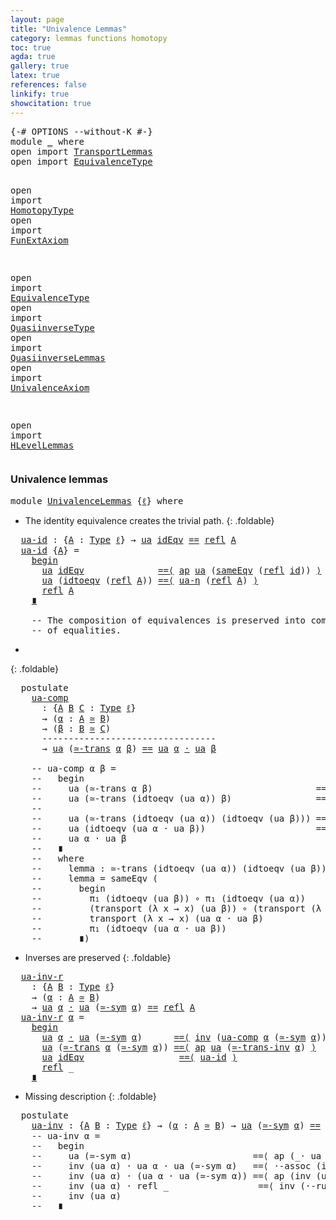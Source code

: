 ```yaml
---
layout: page
title: "Univalence Lemmas"
category: lemmas functions homotopy
toc: true
agda: true
gallery: true
latex: true
references: false
linkify: true
showcitation: true
---
```


<div class="hide" >
<pre class="Agda">
<a id="227" class="Symbol">{-#</a> <a id="231" class="Keyword">OPTIONS</a> <a id="239" class="Pragma">--without-K</a> <a id="251" class="Symbol">#-}</a>
<a id="255" class="Keyword">module</a> <a id="262" href="UnivalenceLemmas.html" class="Module">_</a> <a id="264" class="Keyword">where</a>
<a id="270" class="Keyword">open</a> <a id="275" class="Keyword">import</a> <a id="282" href="TransportLemmas.html" class="Module">TransportLemmas</a>
<a id="298" class="Keyword">open</a> <a id="303" class="Keyword">import</a> <a id="310" href="EquivalenceType.html" class="Module">EquivalenceType</a>

<a id="327" class="Keyword">open</a> <a id="332" class="Keyword">import</a> <a id="339" href="HomotopyType.html" class="Module">HomotopyType</a>
<a id="352" class="Keyword">open</a> <a id="357" class="Keyword">import</a> <a id="364" href="FunExtAxiom.html" class="Module">FunExtAxiom</a>

<a id="377" class="Keyword">open</a> <a id="382" class="Keyword">import</a> <a id="389" href="EquivalenceType.html" class="Module">EquivalenceType</a>
<a id="405" class="Keyword">open</a> <a id="410" class="Keyword">import</a> <a id="417" href="QuasiinverseType.html" class="Module">QuasiinverseType</a>
<a id="434" class="Keyword">open</a> <a id="439" class="Keyword">import</a> <a id="446" href="QuasiinverseLemmas.html" class="Module">QuasiinverseLemmas</a>
<a id="465" class="Keyword">open</a> <a id="470" class="Keyword">import</a> <a id="477" href="UnivalenceAxiom.html" class="Module">UnivalenceAxiom</a>

<a id="494" class="Keyword">open</a> <a id="499" class="Keyword">import</a> <a id="506" href="HLevelLemmas.html" class="Module">HLevelLemmas</a>
</pre>
</div>

### Univalence lemmas

<pre class="Agda">
<a id="574" class="Keyword">module</a> <a id="UnivalenceLemmas"></a><a id="581" href="UnivalenceLemmas.html#581" class="Module">UnivalenceLemmas</a> <a id="598" class="Symbol">{</a><a id="599" href="UnivalenceLemmas.html#599" class="Bound">ℓ</a><a id="600" class="Symbol">}</a> <a id="602" class="Keyword">where</a>
</pre>

- The identity equivalence creates the trivial path.
{: .foldable}
<pre class="Agda">
  <a id="UnivalenceLemmas.ua-id"></a><a id="702" href="UnivalenceLemmas.html#702" class="Function">ua-id</a> <a id="708" class="Symbol">:</a> <a id="710" class="Symbol">{</a><a id="711" href="UnivalenceLemmas.html#711" class="Bound">A</a> <a id="713" class="Symbol">:</a> <a id="715" href="Intro.html#1593" class="Function">Type</a> <a id="720" href="UnivalenceLemmas.html#599" class="Bound">ℓ</a><a id="721" class="Symbol">}</a> <a id="723" class="Symbol">→</a> <a id="725" href="UnivalenceAxiom.html#1389" class="Function">ua</a> <a id="728" href="QuasiinverseLemmas.html#1413" class="Function">idEqv</a> <a id="734" href="EqualityType.html#1038" class="Datatype Operator">==</a> <a id="737" href="EqualityType.html#1305" class="Function">refl</a> <a id="742" href="UnivalenceLemmas.html#711" class="Bound">A</a>
  <a id="746" href="UnivalenceLemmas.html#702" class="Function">ua-id</a> <a id="752" class="Symbol">{</a><a id="753" href="UnivalenceLemmas.html#753" class="Bound">A</a><a id="754" class="Symbol">}</a> <a id="756" class="Symbol">=</a>
    <a id="762" href="EqualityType.html#4493" class="Function Operator">begin</a>
      <a id="774" href="UnivalenceAxiom.html#1389" class="Function">ua</a> <a id="777" href="QuasiinverseLemmas.html#1413" class="Function">idEqv</a>              <a id="796" href="EqualityType.html#4195" class="Function Operator">==⟨</a> <a id="800" href="AlgebraOnPaths.html#454" class="Function">ap</a> <a id="803" href="UnivalenceAxiom.html#1389" class="Function">ua</a> <a id="806" class="Symbol">(</a><a id="807" href="HLevelLemmas.html#7450" class="Function">sameEqv</a> <a id="815" class="Symbol">(</a><a id="816" href="EqualityType.html#1305" class="Function">refl</a> <a id="821" href="BasicFunctions.html#364" class="Function">id</a><a id="823" class="Symbol">))</a> <a id="826" href="EqualityType.html#4195" class="Function Operator">⟩</a>
      <a id="834" href="UnivalenceAxiom.html#1389" class="Function">ua</a> <a id="837" class="Symbol">(</a><a id="838" href="UnivalenceAxiom.html#705" class="Function">idtoeqv</a> <a id="846" class="Symbol">(</a><a id="847" href="EqualityType.html#1305" class="Function">refl</a> <a id="852" href="UnivalenceLemmas.html#753" class="Bound">A</a><a id="853" class="Symbol">))</a> <a id="856" href="EqualityType.html#4195" class="Function Operator">==⟨</a> <a id="860" href="UnivalenceAxiom.html#1739" class="Function">ua-η</a> <a id="865" class="Symbol">(</a><a id="866" href="EqualityType.html#1305" class="Function">refl</a> <a id="871" href="UnivalenceLemmas.html#753" class="Bound">A</a><a id="872" class="Symbol">)</a> <a id="874" href="EqualityType.html#4195" class="Function Operator">⟩</a>
      <a id="882" href="EqualityType.html#1305" class="Function">refl</a> <a id="887" href="UnivalenceLemmas.html#753" class="Bound">A</a>
    <a id="893" href="EqualityType.html#4390" class="Function Operator">∎</a>

    <a id="900" class="Comment">-- The composition of equivalences is preserved into composition</a>
    <a id="969" class="Comment">-- of equalities.</a>
</pre>
-
{: .foldable}
<pre class="Agda">
  <a id="1029" class="Keyword">postulate</a>
    <a id="UnivalenceLemmas.ua-comp"></a><a id="1043" href="UnivalenceLemmas.html#1043" class="Postulate">ua-comp</a>
      <a id="1057" class="Symbol">:</a> <a id="1059" class="Symbol">{</a><a id="1060" href="UnivalenceLemmas.html#1060" class="Bound">A</a> <a id="1062" href="UnivalenceLemmas.html#1062" class="Bound">B</a> <a id="1064" href="UnivalenceLemmas.html#1064" class="Bound">C</a> <a id="1066" class="Symbol">:</a> <a id="1068" href="Intro.html#1593" class="Function">Type</a> <a id="1073" href="UnivalenceLemmas.html#599" class="Bound">ℓ</a><a id="1074" class="Symbol">}</a>
      <a id="1082" class="Symbol">→</a> <a id="1084" class="Symbol">(</a><a id="1085" href="UnivalenceLemmas.html#1085" class="Bound">α</a> <a id="1087" class="Symbol">:</a> <a id="1089" href="UnivalenceLemmas.html#1060" class="Bound">A</a> <a id="1091" href="EquivalenceType.html#764" class="Function Operator">≃</a> <a id="1093" href="UnivalenceLemmas.html#1062" class="Bound">B</a><a id="1094" class="Symbol">)</a>
      <a id="1102" class="Symbol">→</a> <a id="1104" class="Symbol">(</a><a id="1105" href="UnivalenceLemmas.html#1105" class="Bound">β</a> <a id="1107" class="Symbol">:</a> <a id="1109" href="UnivalenceLemmas.html#1062" class="Bound">B</a> <a id="1111" href="EquivalenceType.html#764" class="Function Operator">≃</a> <a id="1113" href="UnivalenceLemmas.html#1064" class="Bound">C</a><a id="1114" class="Symbol">)</a>
      <a id="1122" class="Comment">---------------------------------</a>
      <a id="1162" class="Symbol">→</a> <a id="1164" href="UnivalenceAxiom.html#1389" class="Function">ua</a> <a id="1167" class="Symbol">(</a><a id="1168" href="QuasiinverseLemmas.html#1653" class="Function">≃-trans</a> <a id="1176" href="UnivalenceLemmas.html#1085" class="Bound">α</a> <a id="1178" href="UnivalenceLemmas.html#1105" class="Bound">β</a><a id="1179" class="Symbol">)</a> <a id="1181" href="EqualityType.html#1038" class="Datatype Operator">==</a> <a id="1184" href="UnivalenceAxiom.html#1389" class="Function">ua</a> <a id="1187" href="UnivalenceLemmas.html#1085" class="Bound">α</a> <a id="1189" href="EqualityType.html#2296" class="Function Operator">·</a> <a id="1191" href="UnivalenceAxiom.html#1389" class="Function">ua</a> <a id="1194" href="UnivalenceLemmas.html#1105" class="Bound">β</a>

    <a id="1201" class="Comment">-- ua-comp α β =</a>
    <a id="1222" class="Comment">--   begin</a>
    <a id="1237" class="Comment">--     ua (≃-trans α β)                               ==⟨ ap (λ x → ua (≃-trans x β)) (inv (ua-β α)) ⟩</a>
    <a id="1344" class="Comment">--     ua (≃-trans (idtoeqv (ua α)) β)                ==⟨ ap (λ x → ua (≃-trans (idtoeqv (ua α)) x))</a>
    <a id="1449" class="Comment">--                                                        (inv (ua-β β)) ⟩</a>
    <a id="1528" class="Comment">--     ua (≃-trans (idtoeqv (ua α)) (idtoeqv (ua β))) ==⟨ ap ua lemma ⟩</a>
    <a id="1604" class="Comment">--     ua (idtoeqv (ua α · ua β))                     ==⟨ ua-η (ua α · ua β) ⟩</a>
    <a id="1687" class="Comment">--     ua α · ua β</a>
    <a id="1710" class="Comment">--   ∎</a>
    <a id="1721" class="Comment">--   where</a>
    <a id="1736" class="Comment">--     lemma : ≃-trans (idtoeqv (ua α)) (idtoeqv (ua β)) == idtoeqv (ua α · ua β)</a>
    <a id="1822" class="Comment">--     lemma = sameEqv (</a>
    <a id="1851" class="Comment">--       begin</a>
    <a id="1870" class="Comment">--         π₁ (idtoeqv (ua β)) ∘ π₁ (idtoeqv (ua α))                 ==⟨ refl _ ⟩</a>
    <a id="1956" class="Comment">--         (transport (λ x → x) (ua β)) ∘ (transport (λ x → x) (ua α)) ==⟨ transport-comp (ua α) (ua β) ⟩</a>
    <a id="2066" class="Comment">--         transport (λ x → x) (ua α · ua β)                           ==⟨ refl _ ⟩</a>
    <a id="2154" class="Comment">--         π₁ (idtoeqv (ua α · ua β))</a>
    <a id="2196" class="Comment">--       ∎)</a>
</pre>

- Inverses are preserved
{: .foldable}
<pre class="Agda">
  <a id="UnivalenceLemmas.ua-inv-r"></a><a id="2274" href="UnivalenceLemmas.html#2274" class="Function">ua-inv-r</a>
    <a id="2287" class="Symbol">:</a> <a id="2289" class="Symbol">{</a><a id="2290" href="UnivalenceLemmas.html#2290" class="Bound">A</a> <a id="2292" href="UnivalenceLemmas.html#2292" class="Bound">B</a> <a id="2294" class="Symbol">:</a> <a id="2296" href="Intro.html#1593" class="Function">Type</a> <a id="2301" href="UnivalenceLemmas.html#599" class="Bound">ℓ</a><a id="2302" class="Symbol">}</a>
    <a id="2308" class="Symbol">→</a> <a id="2310" class="Symbol">(</a><a id="2311" href="UnivalenceLemmas.html#2311" class="Bound">α</a> <a id="2313" class="Symbol">:</a> <a id="2315" href="UnivalenceLemmas.html#2290" class="Bound">A</a> <a id="2317" href="EquivalenceType.html#764" class="Function Operator">≃</a> <a id="2319" href="UnivalenceLemmas.html#2292" class="Bound">B</a><a id="2320" class="Symbol">)</a>
    <a id="2326" class="Symbol">→</a> <a id="2328" href="UnivalenceAxiom.html#1389" class="Function">ua</a> <a id="2331" href="UnivalenceLemmas.html#2311" class="Bound">α</a> <a id="2333" href="EqualityType.html#2296" class="Function Operator">·</a> <a id="2335" href="UnivalenceAxiom.html#1389" class="Function">ua</a> <a id="2338" class="Symbol">(</a><a id="2339" href="QuasiinverseLemmas.html#2010" class="Function">≃-sym</a> <a id="2345" href="UnivalenceLemmas.html#2311" class="Bound">α</a><a id="2346" class="Symbol">)</a> <a id="2348" href="EqualityType.html#1038" class="Datatype Operator">==</a> <a id="2351" href="EqualityType.html#1305" class="Function">refl</a> <a id="2356" href="UnivalenceLemmas.html#2290" class="Bound">A</a>
  <a id="2360" href="UnivalenceLemmas.html#2274" class="Function">ua-inv-r</a> <a id="2369" href="UnivalenceLemmas.html#2369" class="Bound">α</a> <a id="2371" class="Symbol">=</a>
    <a id="2377" href="EqualityType.html#4493" class="Function Operator">begin</a>
      <a id="2389" href="UnivalenceAxiom.html#1389" class="Function">ua</a> <a id="2392" href="UnivalenceLemmas.html#2369" class="Bound">α</a> <a id="2394" href="EqualityType.html#2296" class="Function Operator">·</a> <a id="2396" href="UnivalenceAxiom.html#1389" class="Function">ua</a> <a id="2399" class="Symbol">(</a><a id="2400" href="QuasiinverseLemmas.html#2010" class="Function">≃-sym</a> <a id="2406" href="UnivalenceLemmas.html#2369" class="Bound">α</a><a id="2407" class="Symbol">)</a>      <a id="2414" href="EqualityType.html#4195" class="Function Operator">==⟨</a> <a id="2418" href="EqualityType.html#2553" class="Function">inv</a> <a id="2422" class="Symbol">(</a><a id="2423" href="UnivalenceLemmas.html#1043" class="Postulate">ua-comp</a> <a id="2431" href="UnivalenceLemmas.html#2369" class="Bound">α</a> <a id="2433" class="Symbol">(</a><a id="2434" href="QuasiinverseLemmas.html#2010" class="Function">≃-sym</a> <a id="2440" href="UnivalenceLemmas.html#2369" class="Bound">α</a><a id="2441" class="Symbol">))</a> <a id="2444" href="EqualityType.html#4195" class="Function Operator">⟩</a>
      <a id="2452" href="UnivalenceAxiom.html#1389" class="Function">ua</a> <a id="2455" class="Symbol">(</a><a id="2456" href="QuasiinverseLemmas.html#1653" class="Function">≃-trans</a> <a id="2464" href="UnivalenceLemmas.html#2369" class="Bound">α</a> <a id="2466" class="Symbol">(</a><a id="2467" href="QuasiinverseLemmas.html#2010" class="Function">≃-sym</a> <a id="2473" href="UnivalenceLemmas.html#2369" class="Bound">α</a><a id="2474" class="Symbol">))</a> <a id="2477" href="EqualityType.html#4195" class="Function Operator">==⟨</a> <a id="2481" href="AlgebraOnPaths.html#454" class="Function">ap</a> <a id="2484" href="UnivalenceAxiom.html#1389" class="Function">ua</a> <a id="2487" class="Symbol">(</a><a id="2488" href="HLevelLemmas.html#7976" class="Function">≃-trans-inv</a> <a id="2500" href="UnivalenceLemmas.html#2369" class="Bound">α</a><a id="2501" class="Symbol">)</a> <a id="2503" href="EqualityType.html#4195" class="Function Operator">⟩</a>
      <a id="2511" href="UnivalenceAxiom.html#1389" class="Function">ua</a> <a id="2514" href="QuasiinverseLemmas.html#1413" class="Function">idEqv</a>                  <a id="2537" href="EqualityType.html#4195" class="Function Operator">==⟨</a> <a id="2541" href="UnivalenceLemmas.html#702" class="Function">ua-id</a> <a id="2547" href="EqualityType.html#4195" class="Function Operator">⟩</a>
      <a id="2555" href="EqualityType.html#1305" class="Function">refl</a> <a id="2560" class="Symbol">_</a>
    <a id="2566" href="EqualityType.html#4390" class="Function Operator">∎</a>
</pre>

- Missing description
{: .foldable}
<pre class="Agda">
  <a id="2631" class="Keyword">postulate</a>
    <a id="UnivalenceLemmas.ua-inv"></a><a id="2645" href="UnivalenceLemmas.html#2645" class="Postulate">ua-inv</a> <a id="2652" class="Symbol">:</a> <a id="2654" class="Symbol">{</a><a id="2655" href="UnivalenceLemmas.html#2655" class="Bound">A</a> <a id="2657" href="UnivalenceLemmas.html#2657" class="Bound">B</a> <a id="2659" class="Symbol">:</a> <a id="2661" href="Intro.html#1593" class="Function">Type</a> <a id="2666" href="UnivalenceLemmas.html#599" class="Bound">ℓ</a><a id="2667" class="Symbol">}</a> <a id="2669" class="Symbol">→</a> <a id="2671" class="Symbol">(</a><a id="2672" href="UnivalenceLemmas.html#2672" class="Bound">α</a> <a id="2674" class="Symbol">:</a> <a id="2676" href="UnivalenceLemmas.html#2655" class="Bound">A</a> <a id="2678" href="EquivalenceType.html#764" class="Function Operator">≃</a> <a id="2680" href="UnivalenceLemmas.html#2657" class="Bound">B</a><a id="2681" class="Symbol">)</a> <a id="2683" class="Symbol">→</a> <a id="2685" href="UnivalenceAxiom.html#1389" class="Function">ua</a> <a id="2688" class="Symbol">(</a><a id="2689" href="QuasiinverseLemmas.html#2010" class="Function">≃-sym</a> <a id="2695" href="UnivalenceLemmas.html#2672" class="Bound">α</a><a id="2696" class="Symbol">)</a> <a id="2698" href="EqualityType.html#1038" class="Datatype Operator">==</a> <a id="2701" href="EqualityType.html#2553" class="Function">inv</a> <a id="2705" class="Symbol">(</a><a id="2706" href="UnivalenceAxiom.html#1389" class="Function">ua</a> <a id="2709" href="UnivalenceLemmas.html#2672" class="Bound">α</a><a id="2710" class="Symbol">)</a>
    <a id="2716" class="Comment">-- ua-inv α =</a>
    <a id="2734" class="Comment">--   begin</a>
    <a id="2749" class="Comment">--     ua (≃-sym α)                       ==⟨ ap (_· ua (≃-sym α)) (inv (·-linv (ua α))) ⟩</a>
    <a id="2844" class="Comment">--     inv (ua α) · ua α · ua (≃-sym α)   ==⟨ ·-assoc (inv (ua α)) _ _ ⟩</a>
    <a id="2921" class="Comment">--     inv (ua α) · (ua α · ua (≃-sym α)) ==⟨ ap (inv (ua α) ·_) (ua-inv-r α) ⟩</a>
    <a id="3005" class="Comment">--     inv (ua α) · refl _                 ==⟨ inv (·-runit (inv ((ua α)))) ⟩</a>
    <a id="3087" class="Comment">--     inv (ua α)</a>
    <a id="3109" class="Comment">--   ∎</a>
</pre>
